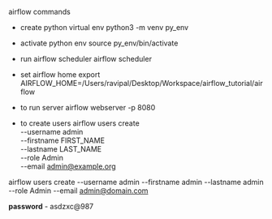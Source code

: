 airflow commands 

- create python virtual env
python3 -m venv py_env

- activate python env 
source py_env/bin/activate 

- run airflow scheduler 
airflow scheduler

- set airflow home 
export AIRFLOW_HOME=/Users/ravipal/Desktop/Workspace/airflow_tutorial/airflow

- to run server 
airflow webserver -p 8080

- to create users 
airflow users create \
          --username admin \
          --firstname FIRST_NAME \
          --lastname LAST_NAME \
          --role Admin \
          --email admin@example.org

airflow users create --username admin --firstname admin --lastname admin --role Admin --email admin@domain.com

__password__ - asdzxc@987
